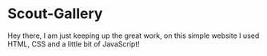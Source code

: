 # Scout-Gallery
Hey there, I am just keeping up the great work, on this simple website I used HTML, CSS and a little bit of JavaScript!